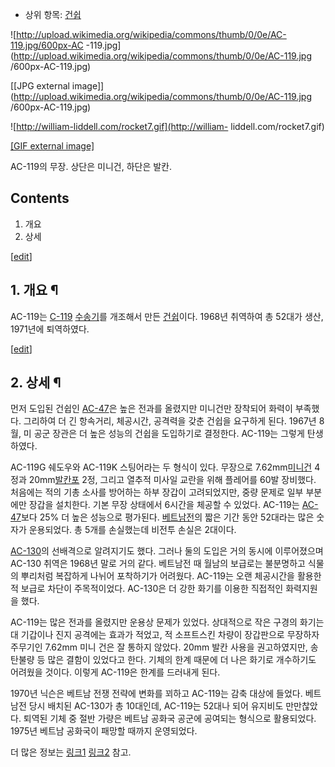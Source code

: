   * 상위 항목: [건쉽](%EA%B1%B4%EC%89%BD.md)  

![http://upload.wikimedia.org/wikipedia/commons/thumb/0/0e/AC-119.jpg/600px-AC
-119.jpg](http://upload.wikimedia.org/wikipedia/commons/thumb/0/0e/AC-119.jpg
/600px-AC-119.jpg)

[[JPG external
image]](http://upload.wikimedia.org/wikipedia/commons/thumb/0/0e/AC-119.jpg
/600px-AC-119.jpg)

![http://william-liddell.com/rocket7.gif](http://william-
liddell.com/rocket7.gif)

[[GIF external image]](http://william-liddell.com/rocket7.gif)

  
AC-119의 무장. 상단은 미니건, 하단은 발칸.

## Contents

    

1. 개요 
2. 상세 

[[edit](http://rigvedawiki.net/r1/wiki.php/AC-119?action=edit&section=1)]

## 1. 개요 ¶

AC-119는 [C-119](C-119.md) [수송기](%EC%88%98%EC%86%A1%EA%B8%B0.md)를 개조해서 만든
[건쉽](%EA%B1%B4%EC%89%BD.md)이다. 1968년 취역하여 총 52대가 생산, 1971년에 퇴역하였다.

  

[[edit](http://rigvedawiki.net/r1/wiki.php/AC-119?action=edit&section=2)]

## 2. 상세 ¶

먼저 도입된 건쉽인 [AC-47](AC-47.md)은 높은 전과를 올렸지만 미니건만 장착되어 화력이 부족했다. 그리하여 더 긴
항속거리, 체공시간, 공격력을 갖춘 건쉽을 요구하게 된다. 1967년 8월, 미 공군 장관은 더 높은 성능의 건쉽을 도입하기로 결정한다.
AC-119는 그렇게 탄생하였다.

  

AC-119G 쉐도우와 AC-119K 스팅어라는 두 형식이 있다. 무장으로
7.62mm[미니건](%EB%AF%B8%EB%8B%88%EA%B1%B4.md) 4정과
20mm[발칸포](%EB%B0%9C%EC%B9%B8%ED%8F%AC.md) 2정, 그리고 열추적 미사일 교란을 위해 플레어를 60발
장비했다. 처음에는 적의 기총 소사를 방어하는 하부 장갑이 고려되었지만, 중량 문제로 일부 부분에만 장갑을 설치한다. 기본 무장 상태에서
6시간을 체공할 수 있었다. AC-119는 [AC-47](AC-47.md)보다 25% 더 높은 성능으로 평가된다.
[베트남전](%EB%B2%A0%ED%8A%B8%EB%82%A8%EC%A0%84.md)의 짧은 기간 동안 52대라는 많은 숫자가
운용되었다. 총 5개를 손실했는데 비전투 손실은 2대이다.

  

[AC-130](AC-130.md)의 선배격으로 알려지기도 했다. 그러나 둘의 도입은 거의 동시에 이루어졌으며 AC-130 취역은
1968년 말로 거의 같다. 베트남전 때 월남의 보급로는 불분명하고 식물의 뿌리처럼 복잡하게 나뉘어 포착하기가 어려웠다. AC-119는 오랜
체공시간을 활용한 적 보급로 차단이 주목적이었다. AC-130은 더 강한 화기를 이용한 직접적인 화력지원을 했다.

  

AC-119는 많은 전과를 올렸지만 운용상 문제가 있었다. 상대적으로 작은 구경의 화기는 대 기갑이나 진지 공격에는 효과가 적었고, 적
소프트스킨 차량이 장갑판으로 무장하자 주무기인 7.62mm 미니 건은 잘 통하지 않았다. 20mm 발칸 사용을 권고하였지만, 송탄불량 등
많은 결함이 있었다고 한다. 기체의 한계 때문에 더 나은 화기로 개수하기도 어려웠을 것이다. 이렇게 AC-119은 한계를 드러내게 된다.

  

1970년 닉슨은 베트남 전쟁 전략에 변화를 꾀하고 AC-119는 감축 대상에 들었다. 베트남전 당시 배치된 AC-130가 총 10대인데,
AC-119는 52대나 되어 유지비도 만만찮았다. 퇴역된 기체 중 절반 가량은 베트남 공화국 공군에 공여되는 형식으로 활용되었다. 1975년
베트남 공화국이 패망할 때까지 운영되었다.

  

더 많은 정보는 [링크1](http://blog.naver.com/rectek2/10042953850)
[링크2](http://blog.naver.com/rectek2/10043271941) 참고.

  

